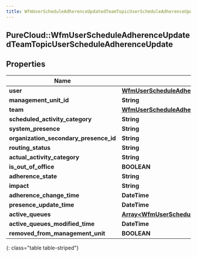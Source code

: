 ```yaml
---
title: WfmUserScheduleAdherenceUpdatedTeamTopicUserScheduleAdherenceUpdate
---
```

## PureCloud::WfmUserScheduleAdherenceUpdatedTeamTopicUserScheduleAdherenceUpdate

## Properties

|Name | Type | Description | Notes|
|------------ | ------------- | ------------- | -------------|
| **user** | [**WfmUserScheduleAdherenceUpdatedTeamTopicUserReference**](WfmUserScheduleAdherenceUpdatedTeamTopicUserReference.html) |  | [optional] |
| **management_unit_id** | **String** |  | [optional] |
| **team** | [**WfmUserScheduleAdherenceUpdatedTeamTopicUriReference**](WfmUserScheduleAdherenceUpdatedTeamTopicUriReference.html) |  | [optional] |
| **scheduled_activity_category** | **String** |  | [optional] |
| **system_presence** | **String** |  | [optional] |
| **organization_secondary_presence_id** | **String** |  | [optional] |
| **routing_status** | **String** |  | [optional] |
| **actual_activity_category** | **String** |  | [optional] |
| **is_out_of_office** | **BOOLEAN** |  | [optional] |
| **adherence_state** | **String** |  | [optional] |
| **impact** | **String** |  | [optional] |
| **adherence_change_time** | **DateTime** |  | [optional] |
| **presence_update_time** | **DateTime** |  | [optional] |
| **active_queues** | [**Array&lt;WfmUserScheduleAdherenceUpdatedTeamTopicQueueReference&gt;**](WfmUserScheduleAdherenceUpdatedTeamTopicQueueReference.html) |  | [optional] |
| **active_queues_modified_time** | **DateTime** |  | [optional] |
| **removed_from_management_unit** | **BOOLEAN** |  | [optional] |
{: class="table table-striped"}


